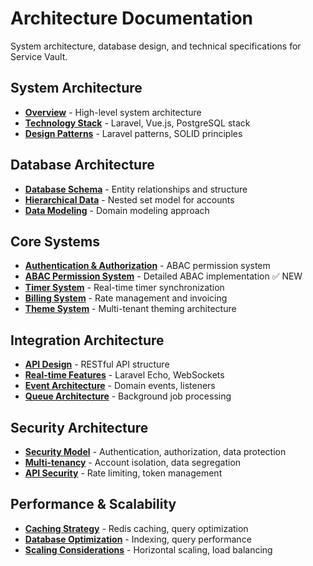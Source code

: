 # Architecture Documentation

System architecture, database design, and technical specifications for Service Vault.

## System Architecture

-   **[Overview](overview.md)** - High-level system architecture
-   **[Technology Stack](technology-stack.md)** - Laravel, Vue.js, PostgreSQL stack
-   **[Design Patterns](design-patterns.md)** - Laravel patterns, SOLID principles

## Database Architecture

-   **[Database Schema](database-schema.md)** - Entity relationships and structure
-   **[Hierarchical Data](hierarchical-data.md)** - Nested set model for accounts
-   **[Data Modeling](data-modeling.md)** - Domain modeling approach

## Core Systems

-   **[Authentication & Authorization](auth-system.md)** - ABAC permission system
-   **[ABAC Permission System](abac-permission-system.md)** - Detailed ABAC implementation ✅ NEW
-   **[Timer System](timer-system.md)** - Real-time timer synchronization
-   **[Billing System](billing-system.md)** - Rate management and invoicing
-   **[Theme System](theme-system.md)** - Multi-tenant theming architecture

## Integration Architecture

-   **[API Design](api-design.md)** - RESTful API structure
-   **[Real-time Features](realtime-architecture.md)** - Laravel Echo, WebSockets
-   **[Event Architecture](event-architecture.md)** - Domain events, listeners
-   **[Queue Architecture](queue-architecture.md)** - Background job processing

## Security Architecture

-   **[Security Model](security-model.md)** - Authentication, authorization, data protection
-   **[Multi-tenancy](multi-tenancy.md)** - Account isolation, data segregation
-   **[API Security](api-security.md)** - Rate limiting, token management

## Performance & Scalability

-   **[Caching Strategy](caching-strategy.md)** - Redis caching, query optimization
-   **[Database Optimization](database-optimization.md)** - Indexing, query performance
-   **[Scaling Considerations](scaling.md)** - Horizontal scaling, load balancing
